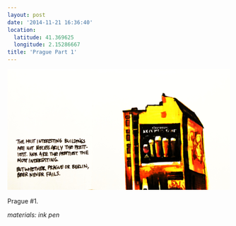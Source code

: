 ```yaml
---
layout: post
date: '2014-11-21 16:36:40'
location:
  latitude: 41.369625
  longitude: 2.15286667
title: 'Prague Part 1'
---
```


<img src="/art/all/prague1.jpg">

Prague #1.

<i>materials: ink pen</i>
